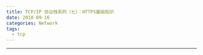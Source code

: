 ```yaml
---
title: TCP/IP 协议栈系列（七）：HTTPS基础知识
date: 2018-09-16 
categories: Network
tags:
  - tcp
---
```

----------------------------------